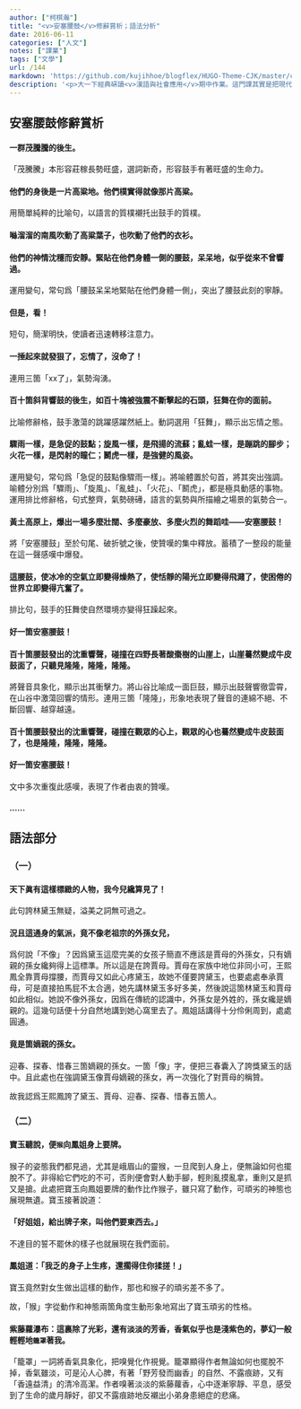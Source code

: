 ```yaml
---
author: ["柯棋瀚"]
title: "<v>安塞腰鼓</v>修辭賞析；語法分析"
date: 2016-06-11
categories: ["人文"]
notes: ["課業"]
tags: ["文學"]
url: /144
markdown: 'https://github.com/kujihhoe/blogflex/HUGO-Theme-CJK/master/content/post/144<v>安塞腰鼓</v>修辭賞析等.md'
description: '<p>大一下經典硏讀<v>漢語與社會應用</v>期中作業。這門課其實是把現代漢語的各部分都講了一下，大家期末分數奇低，被同學們口耳相傳拉入了黑名單，不知現在怎樣。不過幾位老師教學水平都非常髙，比歷史學院的老師好多了。而且這樣的作業很有針對性，比歷史學院老師讓學生隨便寫篇論文有用多了。哎，不想說歷史學院的課了。</p><p>繁簡自動轉換，可能有誤。</p>'
---
```


## <v>安塞腰鼓</v>修辭賞析

#### 一群茂騰騰的後生。

「茂騰騰」本形容莊稼長勢旺盛，選詞新奇，形容鼓手有著旺盛的生命力。

#### 他們的身後是一片高粱地。他們樸實得就像那片高粱。

用簡單純粹的比喻句，以語言的質樸襯托出鼓手的質樸。

#### 噝溜溜的南風吹動了高粱葉子，也吹動了他們的衣衫。

#### 他們的神情沈穩而安靜。緊貼在他們身體一側的腰鼓，呆呆地，似乎從來不曾響過。

運用變句，常句爲「腰鼓呆呆地緊貼在他們身體一側」，突出了腰鼓此刻的寧靜。

#### 但是，看！

短句，簡潔明快，使讀者迅速轉移注意力。

#### 一捶起來就發狠了，忘情了，沒命了！

連用三箇「xx了」，氣勢洶湧。

#### 百十箇斜背響鼓的後生，如百十塊被強震不斷擊起的石頭，狂舞在你的面前。

比喻修辭格，鼓手激蕩的跳躍感躍然紙上。動詞選用「狂舞」，顯示出忘情之態。

#### 驟雨一樣，是急促的鼓點；旋風一樣，是飛揚的流蘇；亂蛙一樣，是蹦跳的腳步；火花一樣，是閃射的瞳仁；鬭虎一樣，是強健的風姿。

運用變句，常句爲「急促的鼓點像驟雨一樣」。將喻體置於句首，將其突出強調。喻體分別爲「驟雨」、「旋風」、「亂蛙」、「火花」、「鬭虎」，都是極具動感的事物。運用排比修辭格，句式整齊，氣勢磅礡，語言的氣勢與所描繪之場景的氣勢合一。

#### 黃土高原上，爆出一場多麼壯闊、多麼豪放、多麼火烈的舞蹈哇——安塞腰鼓！

將「安塞腰鼓」至於句尾、破折號之後，使贊嘆的集中釋放。蓄積了一整段的能量在這一聲感嘆中爆發。

#### 這腰鼓，使冰冷的空氣立即變得燥熱了，使恬靜的陽光立即變得飛濺了，使困倦的世界立即變得亢奮了。

排比句，鼓手的狂舞使自然環境亦變得狂躁起來。

#### 好一箇安塞腰鼓！

#### 百十箇腰鼓發出的沈重響聲，碰撞在四野長著酸棗樹的山崖上，山崖驀然變成牛皮鼓面了，只聽見隆隆，隆隆，隆隆。

將聲音具象化，顯示出其衝擊力。將山谷比喻成一面巨鼓，顯示出鼓聲響徹雲霄，在山谷中激蕩回響的情形。連用三箇「隆隆」，形象地表現了聲音的連綿不絕、不斷回響、越穿越遠。

#### 百十箇腰鼓發出的沈重響聲，碰撞在觀眾的心上，觀眾的心也驀然變成牛皮鼓面了，也是隆隆，隆隆，隆隆。

#### 好一箇安塞腰鼓！

文中多次重復此感嘆，表現了作者由衷的贊嘆。

#### ……

## 語法部分

### （一）

#### 天下眞有這樣標緻的人物，我今兒纔算見了！

此句誇林黛玉無疑，溢美之詞無可過之。

#### 況且這通身的氣派，竟不像老祖宗的外孫女兒，

爲何說「不像」？因爲黛玉這麼完美的女孩子簡直不應該是賈母的外孫女，只有嫡親的孫女纔夠得上這標準。所以這是在誇賈母。賈母在家族中地位非同小可，王熙鳳全靠賈母撐腰，而賈母又如此心疼黛玉，故她不僅要誇黛玉，也要處處奉承賈母，可是直接拍馬屁不太合適，她先講林黛玉多好多美，然後說這箇林黛玉和賈母如此相似。她說不像外孫女，因爲在傳統的認識中，外孫女是外姓的，孫女纔是嫡親的。這幾句話便十分自然地講到她心窩里去了。鳳姐話講得十分伶俐周到，處處圓通。

#### 竟是箇嫡親的孫女。

迎春、探春、惜春三箇嫡親的孫女。一箇「像」字，便把三春囊入了誇獎黛玉的話中。且此處也在強調黛玉像賈母嫡親的孫女，再一次強化了對賈母的稱贊。

故我認爲王熙鳳誇了黛玉、賈母、迎春、探春、惜春五箇人。

### （二）

#### 寶玉聽說，便`猴`向鳳姐身上要牌。

猴子的姿態我們都見過，尤其是峨眉山的靈猴，一旦爬到人身上，便無論如何也擺脫不了。非得給它們吃的不可，否則便會對人動手腳，輕則亂摸亂拿，重則又是抓又是搶。此處把寶玉向鳳姐要牌的動作比作猴子，雖只寫了動作，可頑劣的神態也展現無遺。寶玉接著說道：

#### 「好姐姐，給出牌子來，叫他們要東西去。」

不達目的誓不罷休的樣子也就展現在我們面前。

#### 鳳姐道：「我乏的身子上生疼，還擱得住你揉搓！」

寶玉竟然對女生做出這樣的動作，那也和猴子的頑劣差不多了。

故，「猴」字從動作和神態兩箇角度生動形象地寫出了寶玉頑劣的性格。

#### <v>紫藤蘿瀑布</v>：這裏除了光彩，還有淡淡的芳香，香氣似乎也是淺紫色的，夢幻一般輕輕地`籠罩`著我。

「籠罩」一詞將香氣具象化，把嗅覺化作視覺。籠罩顯得作者無論如何也擺脫不掉，香氣雖淡，可是沁人心脾，有著「野芳發而幽香」的自然、不露痕跡，又有「香遠益清」的清冷高潔。作者嗅著淡淡的紫藤蘿香，心中逐漸寧靜、平息，感受到了生命的歲月靜好，卻又不露痕跡地反襯出小弟身患絕症的悲痛。
